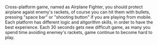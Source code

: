 Cross-platform game, named as Airplane Fighter, you should protect airplane agaist enemy's rackets, of course you can hit them with bullets, pressing "space bar" or "shooting button" if you are playing from mobile. Each platform has different logic and altgorithm skills, in order to have the best experience. Each 30 seconds gets new difficult game, as many you spend time avoiding enemey's rackets, game continue to become hard to play.
